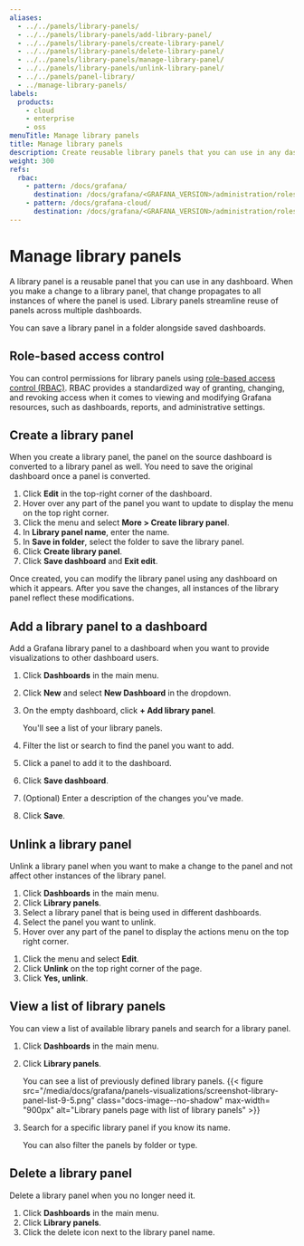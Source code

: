 ```yaml
---
aliases:
  - ../../panels/library-panels/
  - ../../panels/library-panels/add-library-panel/
  - ../../panels/library-panels/create-library-panel/
  - ../../panels/library-panels/delete-library-panel/
  - ../../panels/library-panels/manage-library-panel/
  - ../../panels/library-panels/unlink-library-panel/
  - ../../panels/panel-library/
  - ../manage-library-panels/
labels:
  products:
    - cloud
    - enterprise
    - oss
menuTitle: Manage library panels
title: Manage library panels
description: Create reusable library panels that you can use in any dashboard
weight: 300
refs:
  rbac:
    - pattern: /docs/grafana/
      destination: /docs/grafana/<GRAFANA_VERSION>/administration/roles-and-permissions/access-control/
    - pattern: /docs/grafana-cloud/
      destination: /docs/grafana/<GRAFANA_VERSION>/administration/roles-and-permissions/access-control/
---
```


# Manage library panels

A library panel is a reusable panel that you can use in any dashboard. When you make a change to a library panel, that change propagates to all instances of where the panel is used. Library panels streamline reuse of panels across multiple dashboards.

You can save a library panel in a folder alongside saved dashboards.

## Role-based access control

You can control permissions for library panels using [role-based access control (RBAC)](ref:rbac). RBAC provides a standardized way of granting, changing, and revoking access when it comes to viewing and modifying Grafana resources, such as dashboards, reports, and administrative settings.

## Create a library panel

When you create a library panel, the panel on the source dashboard is converted to a library panel as well. You need to save the original dashboard once a panel is converted.

1. Click **Edit** in the top-right corner of the dashboard.
1. Hover over any part of the panel you want to update to display the menu on the top right corner.
1. Click the menu and select **More > Create library panel**.
1. In **Library panel name**, enter the name.
1. In **Save in folder**, select the folder to save the library panel.
1. Click **Create library panel**.
1. Click **Save dashboard** and **Exit edit**.

Once created, you can modify the library panel using any dashboard on which it appears. After you save the changes, all instances of the library panel reflect these modifications.

## Add a library panel to a dashboard

Add a Grafana library panel to a dashboard when you want to provide visualizations to other dashboard users.

1. Click **Dashboards** in the main menu.
1. Click **New** and select **New Dashboard** in the dropdown.
1. On the empty dashboard, click **+ Add library panel**.

   You'll see a list of your library panels.

1. Filter the list or search to find the panel you want to add.
1. Click a panel to add it to the dashboard.
1. Click **Save dashboard**.
1. (Optional) Enter a description of the changes you've made.
1. Click **Save**.

## Unlink a library panel

Unlink a library panel when you want to make a change to the panel and not affect other instances of the library panel.

1. Click **Dashboards** in the main menu.
1. Click **Library panels**.
1. Select a library panel that is being used in different dashboards.
1. Select the panel you want to unlink.
1. Hover over any part of the panel to display the actions menu on the top right corner.
<!--is this workflow still correct or do you have to go to the dashboard and unlink it there?-->
1. Click the menu and select **Edit**.
1. Click **Unlink** on the top right corner of the page.
1. Click **Yes, unlink**.

## View a list of library panels

You can view a list of available library panels and search for a library panel.

1. Click **Dashboards** in the main menu.
1. Click **Library panels**.

   You can see a list of previously defined library panels.
   {{< figure src="/media/docs/grafana/panels-visualizations/screenshot-library-panel-list-9-5.png" class="docs-image--no-shadow" max-width= "900px" alt="Library panels page with list of library panels" >}}

1. Search for a specific library panel if you know its name.

   You can also filter the panels by folder or type.

## Delete a library panel

Delete a library panel when you no longer need it.

1. Click **Dashboards** in the main menu.
1. Click **Library panels**.
1. Click the delete icon next to the library panel name.

